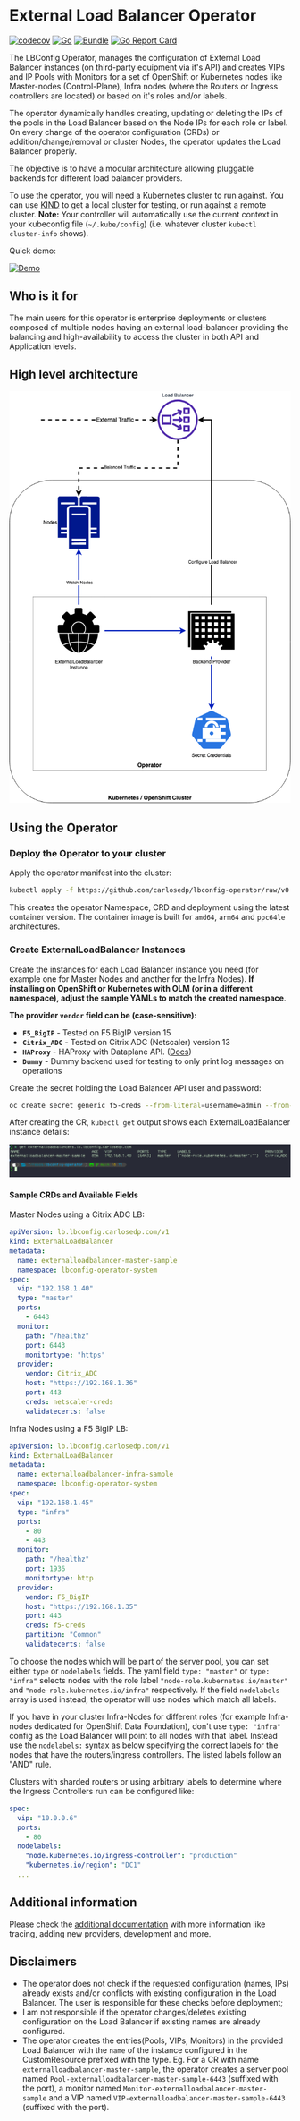 # External Load Balancer Operator

[![codecov](https://codecov.io/gh/carlosedp/lbconfig-operator/branch/main/graph/badge.svg?token=YQG8GDWOKC)](https://codecov.io/gh/carlosedp/lbconfig-operator)
[![Go](https://github.com/carlosedp/lbconfig-operator/actions/workflows/go.yml/badge.svg)](https://github.com/carlosedp/lbconfig-operator/actions/workflows/go.yml)
[![Bundle](https://github.com/carlosedp/lbconfig-operator/actions/workflows/check-bundle.yml/badge.svg)](https://github.com/carlosedp/lbconfig-operator/actions/workflows/check-bundle.yml)
[![Go Report Card](https://goreportcard.com/badge/github.com/carlosedp/lbconfig-operator)](https://goreportcard.com/report/github.com/carlosedp/lbconfig-operator)


The LBConfig Operator, manages the configuration of External Load Balancer instances (on third-party equipment via it's API) and creates VIPs and IP Pools with Monitors for a set of OpenShift or Kubernetes nodes like Master-nodes (Control-Plane), Infra nodes (where the Routers or Ingress controllers are located) or based on it's roles and/or labels.

The operator dynamically handles creating, updating or deleting the IPs of the pools in the Load Balancer based on the Node IPs for each role or label. On every change of the operator configuration (CRDs) or addition/change/removal or cluster Nodes, the operator updates the Load Balancer properly.

The objective is to have a modular architecture allowing pluggable backends for different load balancer providers.

To use the operator, you will need a Kubernetes cluster to run against. You can use [KIND](https://sigs.k8s.io/kind) to get a local cluster for testing, or run against a remote cluster.
**Note:** Your controller will automatically use the current context in your kubeconfig file (`~/.kube/config`) (i.e. whatever cluster `kubectl cluster-info` shows).

Quick demo:

[![Demo](https://img.youtube.com/vi/4b7oYA4nO5I/0.jpg)](https://www.youtube.com/watch?v=4b7oYA4nO5I)

## Who is it for

The main users for this operator is enterprise deployments or clusters composed of multiple nodes having an external load-balancer providing the balancing and high-availability to access the cluster in both API and Application levels.

## High level architecture

![High Level Architecture](./docs/img/LBOperator-Arch.drawio.png)

## Using the Operator

### Deploy the Operator to your cluster

Apply the operator manifest into the cluster:

```sh
kubectl apply -f https://github.com/carlosedp/lbconfig-operator/raw/v0.4.1/manifests/deploy.yaml
```

This creates the operator Namespace, CRD and deployment using the latest container version. The container image is built for `amd64`, `arm64` and `ppc64le` architectures.

### Create ExternalLoadBalancer Instances

Create the instances for each Load Balancer instance you need (for example one for Master Nodes and another for the Infra Nodes). **If installing on OpenShift or Kubernetes with OLM (or in a different namespace), adjust the sample YAMLs to match the created namespace**.

**The provider `vendor` field can be (case-sensitive):**

* **`F5_BigIP`** - Tested on F5 BigIP version 15
* **`Citrix_ADC`** - Tested on Citrix ADC (Netscaler) version 13
* **`HAProxy`** - HAProxy with Dataplane API. ([Docs](./docs/haproxy/))
* **`Dummy`** - Dummy backend used for testing to only print log messages on operations

Create the secret holding the Load Balancer API user and password:

```sh
oc create secret generic f5-creds --from-literal=username=admin --from-literal=password=admin123 --namespace lbconfig-operator-system
```

After creating the CR, `kubectl get` output shows each ExternalLoadBalancer instance details:

![kubectl get](./docs/img/kubectl-get.jpg)

#### Sample CRDs and Available Fields

Master Nodes using a Citrix ADC LB:

```yaml
apiVersion: lb.lbconfig.carlosedp.com/v1
kind: ExternalLoadBalancer
metadata:
  name: externalloadbalancer-master-sample
  namespace: lbconfig-operator-system
spec:
  vip: "192.168.1.40"
  type: "master"
  ports:
    - 6443
  monitor:
    path: "/healthz"
    port: 6443
    monitortype: "https"
  provider:
    vendor: Citrix_ADC
    host: "https://192.168.1.36"
    port: 443
    creds: netscaler-creds
    validatecerts: false
```

Infra Nodes using a F5 BigIP LB:

```yaml
apiVersion: lb.lbconfig.carlosedp.com/v1
kind: ExternalLoadBalancer
metadata:
  name: externalloadbalancer-infra-sample
  namespace: lbconfig-operator-system
spec:
  vip: "192.168.1.45"
  type: "infra"
  ports:
    - 80
    - 443
  monitor:
    path: "/healthz"
    port: 1936
    monitortype: http
  provider:
    vendor: F5_BigIP
    host: "https://192.168.1.35"
    port: 443
    creds: f5-creds
    partition: "Common"
    validatecerts: false
```

To choose the nodes which will be part of the server pool, you can set either `type` or `nodelabels` fields. The yaml field `type: "master"` or `type: "infra"` selects nodes with the role label `"node-role.kubernetes.io/master"` and `"node-role.kubernetes.io/infra"` respectively. If the field `nodelabels` array is used instead, the operator will use nodes which match all labels.

If you have in your cluster Infra-Nodes for different roles (for example Infra-nodes dedicated for OpenShift Data Foundation), don't use `type: "infra"` config as the Load Balancer will point to all nodes with that label. Instead use the `nodelabels:` syntax as below specifying the correct labels for the nodes that have the routers/ingress controllers. The listed labels follow an "AND" rule.

Clusters with sharded routers or using arbitrary labels to determine where the Ingress Controllers run can be configured like:

```yaml
spec:
  vip: "10.0.0.6"
  ports:
    - 80
  nodelabels:
    "node.kubernetes.io/ingress-controller": "production"
    "kubernetes.io/region": "DC1"
  ...
```

## Additional information

Please check the [additional documentation](docs/Readme.md) with more information like tracing, adding new providers, development and more.

## Disclaimers

* The operator does not check if the requested configuration (names, IPs) already exists and/or conflicts with existing configuration in the Load Balancer. The user is responsible for these checks before deployment;
* I am not responsible if the operator changes/deletes existing configuration on the Load Balancer if existing names are already configured.
* The operator creates the entries(Pools, VIPs, Monitors) in the provided Load Balancer with the `name` of the instance configured in the CustomResource prefixed with the type. Eg. For a CR with name `externalloadbalancer-master-sample`, the operator creates a server pool named `Pool-externalloadbalancer-master-sample-6443` (suffixed with the port), a monitor named `Monitor-externalloadbalancer-master-sample` and a VIP named `VIP-externalloadbalancer-master-sample-6443` (suffixed with the port).
